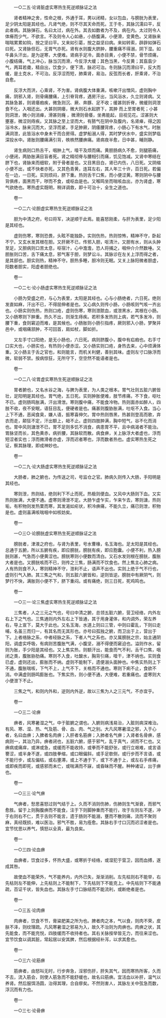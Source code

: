 <!-- { "loadSidebar": true } -->
　　一○二五·论肾脏虚实寒热生死逆顺脉证之法

　　肾者精神之舍，性命之根，外通于耳，男以闭精，女以包血，与膀胱为表里，足少阴太阳是其经也。凡肾气绝，则不尽其天命而死。王于冬，其脉沉濡曰平，反此者病。其脉弹石，名曰太过，病在外。其去如数者为不及，病在内。太过则令人体瘠而少气，不欲言。不及则令人心如悬，小肠腹满，小便滑，变黄色。又肾脉来喘喘累累如钩，按之坚曰平。又来如引葛，按之益坚曰病。来如转索，辟辟如弹石曰死。又肾脉但石，无胃气亦死。肾有水则腹大脐肿，腰重痛不得溺，阴下湿。如牛鼻头汗出，是为逆寒，大便难。肾病手足冷，面赤目黄，小便不禁，骨节烦痛，小腹结痛，气上冲心，脉当沉而滑，今反浮大缓；其色当黑，今反黄；其翕翕少气，两耳若聋，精自出，饮食少，便下清，脉迟可治。冬则脉沉而滑曰平，反大而缓，是土克水，不可治。反浮涩而短，肺乘肾，易治。反弦而长者，肝乘肾，不治自愈。

　　反浮大而洪，心乘肾，不为害。肾病腹大体重满，咳嗽汗出憎风，虚则胸中痛，阴邪入肾，则骨痛腰痛，上引脊背疼，遇房汗出，当风浴水，久立则肾病。又其脉急甚，则肾痿瘕疾，微急则沉、厥、奔豚、足不收；缓甚则折脊，微缓则洞泄食不化，入咽还出。大甚则阴痿，微大则石水起脐下，其肿 而上至胃者死；小甚则洞泄，微小则消瘅，滑甚则癃 ，微滑则骨痿，坐弗能起，目视见花。涩甚则大壅塞，微涩则痔疾。又其脉之至上坚而大，有脓气在阴中及腹内，名肾瘅，得之因浴冷水，脉来沉而大，坚浮而紧，手足肿厥，阴痿腰背疼，小肠心下有水气，时胀满洞泄，此皆浴水中身未干而合房得。虚梦船溺人得，其时梦伏水中，盛实则梦临深投水中。肾胀则腰痛满引背，帙帙然腰痹痛。肾病夜半愈，日中甚，晡则静。

　　肾生病则口热舌干，咽肿上气，噎干及烦而痛。黄胆肠病久不愈，则腿筋痛，小便闭，两胁胀满目盲者死。肾之精彻脊与腰相引而痛，饥见饱减。又肾中寒结在脐下也，肾脉来而细软，附于骨者是也。又目黑目白，肾已内伤，八日死。又阴缩小便不出，或不快者亦死。又其色青黄，连耳左右，其人年三十许，百日死。若偏在一边，一日死。实则烦闷，脐下重。热则舌干口焦，而小便涩黄。寒则阴中与腰背俱疼，面黑而干，哕而不食，或呕血是也。又喉鸣坐而喘咳血出，亦为肾虚，寒气欲绝也。寒热虚实既明，稍详调救，即十可治十，全生之道也。

　　卷一

　　一○二六·论胆虚实寒热生死逆顺脉证之法

　　胆为中清之府，号曰将军，决逆顺于此焉。能喜怒刚柔，与肝为表里，足少阳是其经也。

　　虚则伤寒，寒则恐畏，头眩不能独卧。实则伤热，热则惊怖，精神不守，卧起不宁。又玄水发其根在胆。又肝厥不已，传邪入胆，呕清汁。又胆有水，则从头肿至足，又胆病则口苦太息，呕宿汁，心中澹澹，恐人将捕之，咽仲介介然数唾。又胆胀则口苦，舌下痛太息，邪气客于胆，则梦讼斗。其脉诊在左关上浮而得之者，是其部也。胆实则热，精神不守。胆热多睡，胆冷则无眠。又关上脉阳微者胆虚，阳数者胆实，阳虚者胆绝也。

　　卷一

　　一○二七·论小肠虚实寒热生死逆顺脉证之法

　　小肠为受盛之府，与心为表里，太阳是其经也。心与小肠绝者，六日死。绝则发直如麻，汗出不已，不得屈伸者是也。又心病久则传小肠，小肠咳则气咳一齐出也。小肠实则伤热，热则口疮，虚则伤寒，寒则泄脓血，或泄黑水，其根在小肠。又小肠寒则下肿重。热久不出，则渐生痔疾。若积多发热则上病，若气多发冷，则腰下重，食则窘迫而难，是其候也。小肠胀则小肠引指疼，厥则邪入小肠，梦聚并邑中，或咽痛颔肿，不可回首，肩如杖，脚如折。

　　又左手寸口阳绝，是无小肠也，六日死。病则脐腹小，腹中有疝瘕也。右手寸口实大也，小肠实也，有热则小便赤涩。又小肠实则口疮，身热去来，心中烦满体重。又小肠主于舌之官也，和则能言，而机关利健，善别其味。虚则左寸口脉浮而微，软弱不禁。按病惊狂，无所守下，空空然不能语者是也。

　　卷一

　　一○二八·论胃虚实寒热生死逆顺脉证之法

　　胃者腑也，又名水谷之海，与脾为表里，为人类之根本。胃气壮则五脏六腑皆壮，足阳明是其经也。胃气绝，五日死。实则肿胀便难，肢节疼痛，不下食，呕吐不已。虚则肠鸣胀满，汗出滑泄。寒则腹中痛，不能食冷物。热则面赤如醉人，四肢不收，夜不安眠，语狂目乱，便硬者是也。痛甚则腹胁胀满，吐呕不入食。当心上下不通，恶闻食臭，嫌人语，振寒喜伸欠。胃中热则唇黑，热甚则登高而歌，弃衣而走，颠狂不定，汗出额上，衄不止。虚则四肢肿满，胸中短气，谷不化而消也。胃中风则溏泄不已，胃不足则多饥不消食，病患胃不平，且中病渴者不能治。胃脉坚而长，其色黄赤，病折腰，其脉软而散。病食痹，关上脉浮大者虚也，浮而短涩者实也；浮而微滑者亦虚，浮而迟者寒也，浮而数者热也。虚实寒热生死之证，察其脉理，即成神妙也。

　　卷一

　　一○二九·论大肠虚实寒热生死逆顺脉证之法

　　大肠者，肺之腑也，为传送之司，号监仓之官。肺病久则传入大肠，手阳明是其经也。

　　寒则泄，热则结，绝则利下不止而死。热极则便血。又风中大肠则下血。又实热则胀满，大便不通。虚寒则滑泄不定。大肠乍虚乍实，乍来乍去，寒则溏，热则垢，有积物则发热栗而寒，其发渴如疟状，积冷痹痛，不能久立，痛已则泄，积物是也。虚则喜满咳喘咽中如核妨矣。

　　卷一

　　一○三○·论膀胱虚实寒热生死逆顺脉证之法

　　膀胱者，津液之府也，与肾为表里，号水曹椽，名玉海也。足太阳是其经也。总通于五腑，所以五腑有疾，即应膀胱，膀胱有疾，即应胞囊。小便不利，热入膀胱则甚，气急而小便黄涩也。膀胱寒则小便数而清白。又石水发则根在膀胱，腹胀大者是也。又膀胱咳而不已，则传之三焦，肠满而不饮食也。然上焦主心肺之病。人有热则食不入，寒则精神不守，泄利不止，语声不出也。实则上绝于气不行也，虚则引气入肺。其三焦之气和，则五脏六腑皆和，逆则皆逆。膀胱中有厥阴气，则梦行不快，满胀则小便不下，脐下重闷。或有痛绝，则三日死，死鸡鸣也。

　　卷一

　　一○三一·论三焦虚实寒热生死逆顺脉证之法

　　三焦者，人之三元之气也，号曰中清之腑，总领五脏六腑，营卫经络，内外左右上下之气也。三焦通则内外左右上下皆通，其于用身灌体，和内调外，荣左养右，导上宣下，莫大于此也。又名玉海，水道上则曰三管，中则曰霍乱，下则曰走哺，名虽三而归一，有其名而无其形也。亦号曰孤独之腑，而卫出于上，营出于下。上者络脉之系，中者经脉之系，下者人气之系也。亦又属膀胱之宗，始主通阴阳，调虚实呼吸，有病则苦腹胀气满，小腹坚，溺不得便而窘迫也。溢则作水，留则为胀，手少阳是其经也。又上焦实热，则额汗出，能食而气不利，舌干口焦，咽闭之类，腹胀胁肋痛。寒则不入食，吐酸水，胸背引痛，噎干，津不纳也。实则食已虚，虚则还出，膨胀而不纳。虚则不能制下，遗便溺头面肿也。中焦实热则上下不通，腹胀喘咳，下气不上，上气不下，关格而不通也。寒则下痢不止，食欲不消。中满虚则肠鸣膨胀也。下焦实热，则小便不通，大便难，若重痛也。虚寒则大小便泄下不止。

　　三焦之气，和则内外和，逆则内外逆，故以三焦为人之三元气，不亦宜乎。

　　卷一

　　一○三二·论痹

　　痹者，风寒暑湿之气，中于脏腑之谓也。入腑则病浅易治，入脏则病深难治。有风、寒、湿、热、气及筋、骨、血、肉、气之别。大凡风寒暑湿之邪，入于心者，名曰血痹；入脾者名肉痹；入肝者名筋痹；入肺者名气痹；入肾者名骨痹，感病则一，其治乃异。痹者闭也，五脏六腑，感于邪气，乱于真气，闭而不仁也。又痹病或痛痒，或淋或急，或缓而不能收持，或拳而不能舒张，或行立艰难，或言语謇涩，或半身不遂，或四肢拳缩，或口眼偏斜，或手足欹侧，或行步而不言语，或不能行步，或左偏枯，或右壅滞，或上不通于下，或下不通于上，或左右手疼痛，或即疾而即死，或感邪而未亡，或喘满而不寐，或昏昧而不醒。种种诸证，出于痹也。

　　卷一

　　一○三三·论气痹

　　气痹者，愁思喜怒过则气结于上。久而不消则伤肺，伤肺则生气渐衰，而邪气愈胜。留于上则胸腹痹而不能食，注于下则脚肿重而不能行，攻于左则左不遂，冲于右则右不仁，贯于舌则不能言，遗于肠则不能溺，壅而不散则痛，流而不聚则麻，真经既损，难以医治。邪气不胜，易为痊愈。其脉右手寸口沉而迟涩者是也。宜节忧思以养气，慎怒以全真，最为良矣。

　　卷一

　　一○三四·论血痹

　　血痹者，饮食过多，怀热大盛，或寒折于经络，或湿犯于营卫，因而血搏，遂成其咎。

　　故使血不能荣外，气不能养内，内外已失，渐渐消削。左先枯则右不能举，右先枯则左不能伸，上先枯则上不能制下，下先枯则下不能克上。中先枯则下不能通疏，百证千状，皆失血也。其脉左手寸口脉结而不能流利，或断绝者是也。

　　卷一

　　一○三五·论肉痹

　　肉痹者，饮食不节，膏粱肥美之所为也。脾者肉之本，气以食，则肉不荣，皮肤不泽，则纹理疏。凡风寒暑湿之邪易为入，故久不治则为肉痹也。肉痹之状，其先能食，而不能充悦，四肢缓而不收持者也。其右关脉按举皆无力，而往来涩也。宜节饮食以调其脏，常起居以安其脾，然后根据经补泻，以求其愈也。

　　卷一

　　一○三六·论筋痹

　　筋痹者，由怒叫无时，行步奔急，淫邪伤肝，肝失其气，因而寒热所客，久而不去，流入筋会，则使人筋急而不能舒缓也，故名曰筋痹。宜活血以补肝，温气以养肾。然后服饵汤圆，治得其理，合自瘳矣。不然则害人，其脉左关中弦急而数，浮沉而有力也。

　　卷一

　　一○三七·论骨痹

